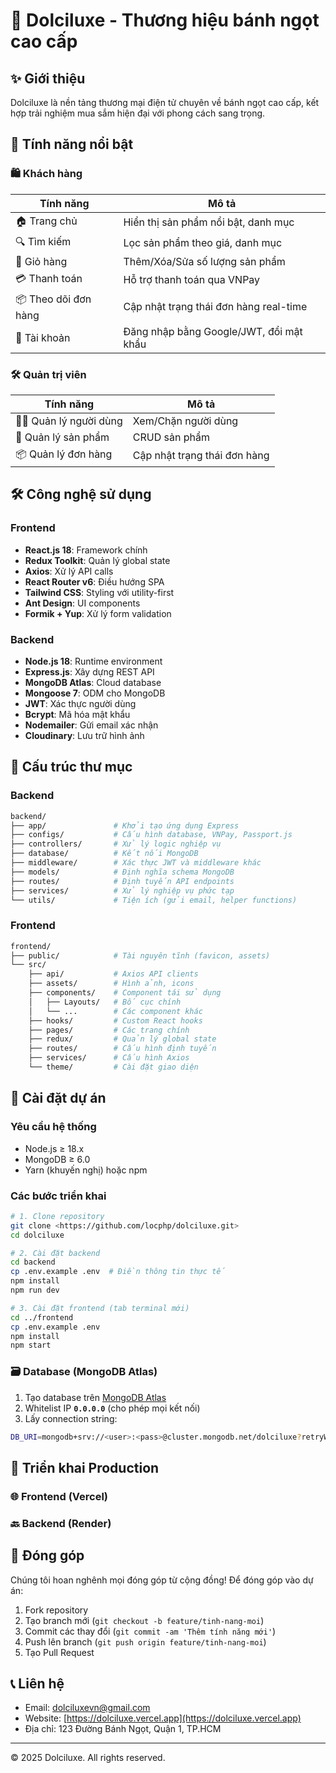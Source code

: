 # 🎂 Dolciluxe - Thương hiệu bánh ngọt cao cấp

## ✨ Giới thiệu

Dolciluxe là nền tảng thương mại điện tử chuyên về bánh ngọt cao cấp, kết hợp trải nghiệm mua sắm hiện đại với phong cách sang trọng.

## 🌟 Tính năng nổi bật

### 🛍️ Khách hàng

| Tính năng | Mô tả |
| --- | --- |
| 🏠 Trang chủ | Hiển thị sản phẩm nổi bật, danh mục |
| 🔍 Tìm kiếm | Lọc sản phẩm theo giá, danh mục |
| 🛒 Giỏ hàng | Thêm/Xóa/Sửa số lượng sản phẩm |
| 💳 Thanh toán | Hỗ trợ thanh toán qua VNPay  |
| 📦 Theo dõi đơn hàng | Cập nhật trạng thái đơn hàng real-time |
| 🔐 Tài khoản | Đăng nhập bằng Google/JWT, đổi mật khẩu |

### 🛠️ Quản trị viên

| Tính năng | Mô tả |
| --- | --- |
| 🧑‍💼 Quản lý người dùng | Xem/Chặn người dùng |
| 🍰 Quản lý sản phẩm | CRUD sản phẩm |
| 📦 Quản lý đơn hàng | Cập nhật trạng thái đơn hàng |

## 🛠 Công nghệ sử dụng

### Frontend

[](https://img.shields.io/badge/React-18.2.0-61DAFB?logo=react)

[](https://img.shields.io/badge/Redux_Toolkit-1.9.5-764ABC?logo=redux)

[](https://img.shields.io/badge/Tailwind_CSS-3.3.3-06B6D4?logo=tailwind-css)

- **React.js 18**: Framework chính
- **Redux Toolkit**: Quản lý global state
- **Axios**: Xử lý API calls
- **React Router v6**: Điều hướng SPA
- **Tailwind CSS**: Styling với utility-first
- **Ant Design**: UI components
- **Formik + Yup**: Xử lý form validation

### Backend

[](https://img.shields.io/badge/Node.js-18.16.0-339933?logo=node.js)

[](https://img.shields.io/badge/Express-4.18.2-000000?logo=express)

[](https://img.shields.io/badge/MongoDB-6.0-47A248?logo=mongodb)

- **Node.js 18**: Runtime environment
- **Express.js**: Xây dựng REST API
- **MongoDB Atlas**: Cloud database
- **Mongoose 7**: ODM cho MongoDB
- **JWT**: Xác thực người dùng
- **Bcrypt**: Mã hóa mật khẩu
- **Nodemailer**: Gửi email xác nhận
- **Cloudinary**: Lưu trữ hình ảnh

## 📂 Cấu trúc thư mục

### Backend

```bash
backend/
├── app/               # Khởi tạo ứng dụng Express
├── configs/           # Cấu hình database, VNPay, Passport.js
├── controllers/       # Xử lý logic nghiệp vụ
├── database/          # Kết nối MongoDB
├── middleware/        # Xác thực JWT và middleware khác
├── models/            # Định nghĩa schema MongoDB
├── routes/            # Định tuyến API endpoints
├── services/          # Xử lý nghiệp vụ phức tạp
└── utils/             # Tiện ích (gửi email, helper functions)
```

### Frontend

```bash
frontend/
├── public/            # Tài nguyên tĩnh (favicon, assets)
└── src/
    ├── api/           # Axios API clients
    ├── assets/        # Hình ảnh, icons
    ├── components/    # Component tái sử dụng
    │   ├── Layouts/   # Bố cục chính
    │   └── ...        # Các component khác
    ├── hooks/         # Custom React hooks
    ├── pages/         # Các trang chính
    ├── redux/         # Quản lý global state
    ├── routes/        # Cấu hình định tuyến
    ├── services/      # Cấu hình Axios
    └── theme/         # Cài đặt giao diện
```

## 🚀 Cài đặt dự án

### Yêu cầu hệ thống

- Node.js ≥ 18.x
- MongoDB ≥ 6.0
- Yarn (khuyến nghị) hoặc npm

### Các bước triển khai

```bash
# 1. Clone repository
git clone <https://github.com/locphp/dolciluxe.git>
cd dolciluxe

# 2. Cài đặt backend
cd backend
cp .env.example .env  # Điền thông tin thực tế
npm install
npm run dev

# 3. Cài đặt frontend (tab terminal mới)
cd ../frontend
cp .env.example .env
npm install
npm start
```

### **🗃️ Database (MongoDB Atlas)**

1. Tạo database trên [MongoDB Atlas](https://www.mongodb.com/atlas)
2. Whitelist IP **`0.0.0.0`** (cho phép mọi kết nối)
3. Lấy connection string:

```bash
DB_URI=mongodb+srv://<user>:<pass>@cluster.mongodb.net/dolciluxe?retryWrites=true&w=majority
```

## 🚀 Triển khai Production

### 🌐 Frontend (Vercel)

[](https://img.shields.io/badge/Deploy_on-Vercel-000000?logo=vercel&style=for-the-badge)

### **🔙 Backend (Render)**

[](https://img.shields.io/badge/Deploy_on-Render-46E3B7?logo=render&style=for-the-badge)

## 🤝 Đóng góp

Chúng tôi hoan nghênh mọi đóng góp từ cộng đồng! Để đóng góp vào dự án:

1. Fork repository
2. Tạo branch mới (`git checkout -b feature/tinh-nang-moi`)
3. Commit các thay đổi (`git commit -am 'Thêm tính năng mới'`)
4. Push lên branch (`git push origin feature/tinh-nang-moi`)
5. Tạo Pull Request

## 📞 Liên hệ

- Email: [dolciluxevn@gmail.com](mailto:dolciluxevn@gmail.com)
- Website: [https://dolciluxe.vercel.app](https://dolciluxe.vercel.app)
- Địa chỉ: 123 Đường Bánh Ngọt, Quận 1, TP.HCM

---

© 2025 Dolciluxe. All rights reserved.